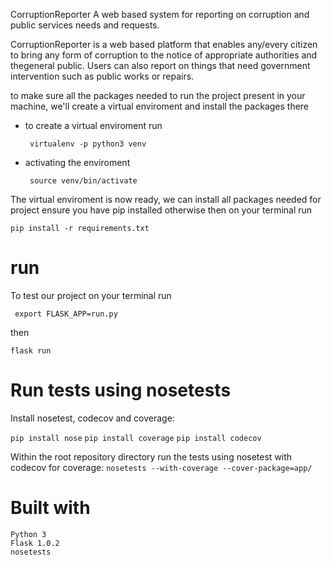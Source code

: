 CorruptionReporter
A web based system for reporting on corruption and public services needs and requests.

CorruptionReporter is a web based platform that enables any/every citizen to bring any form of corruption to the notice of appropriate authorities and thegeneral public. Users can also report on things that need government intervention such as public works or repairs.

to make sure all the packages needed to run the project present in your machine,
we'll create a virtual enviroment and install the packages there

* to create a virtual enviroment run


    ``` virtualenv -p python3 venv```
* activating the enviroment

    ``` source venv/bin/activate```

The virtual enviroment is now ready, we can install all packages needed for project
ensure you have pip installed otherwise
then on your terminal run

``` pip install -r requirements.txt ```

# run
To test our project on your terminal run

``` export FLASK_APP=run.py```

then

``` flask run ```

# Run tests using nosetests

Install nosetest, codecov and coverage:

 ```pip install nose```
 ```pip install coverage```
 ```pip install codecov```

Within the root repository directory run the tests using nosetest with codecov for coverage:
 ```nosetests --with-coverage --cover-package=app/```

 # **Built with**
```
Python 3
Flask 1.0.2
nosetests
```